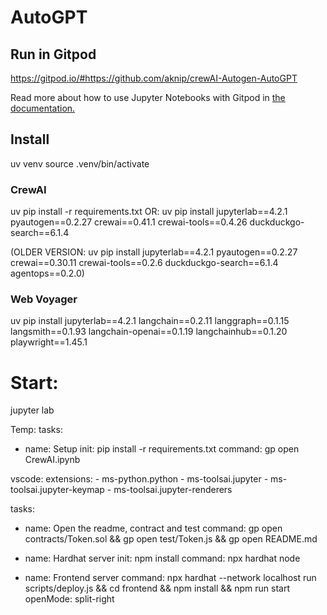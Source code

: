 # AutoGPT

## Run in Gitpod
https://gitpod.io/#https://github.com/aknip/crewAI-Autogen-AutoGPT

Read more about how to use Jupyter Notebooks with Gitpod in [the documentation.](https://www.gitpod.io/docs/references/ides-and-editors/jupyter-notebooks)

## Install 
uv venv
source .venv/bin/activate

### CrewAI
uv pip install -r requirements.txt
OR:
uv pip install jupyterlab==4.2.1 pyautogen==0.2.27 crewai==0.41.1 crewai-tools==0.4.26 duckduckgo-search==6.1.4

(OLDER VERSION: uv pip install jupyterlab==4.2.1 pyautogen==0.2.27 crewai==0.30.11 crewai-tools==0.2.6 duckduckgo-search==6.1.4 agentops==0.2.0)


### Web Voyager
uv pip install jupyterlab==4.2.1 langchain==0.2.11 langgraph==0.1.15 langsmith==0.1.93 langchain-openai==0.1.19 langchainhub==0.1.20 playwright==1.45.1



# Start:
jupyter lab


Temp:
tasks:
  - name: Setup
    init: pip install -r requirements.txt
    command: gp open CrewAI.ipynb

vscode:
  extensions:
    - ms-python.python
    - ms-toolsai.jupyter
    - ms-toolsai.jupyter-keymap
    - ms-toolsai.jupyter-renderers



tasks:
  - name: Open the readme, contract and test
    command: gp open contracts/Token.sol && gp open test/Token.js && gp open README.md
  
  - name: Hardhat server
    init: npm install
    command: npx hardhat node

  - name: Frontend server
    command: npx hardhat --network localhost run scripts/deploy.js && cd frontend && npm install && npm run start
    openMode: split-right

